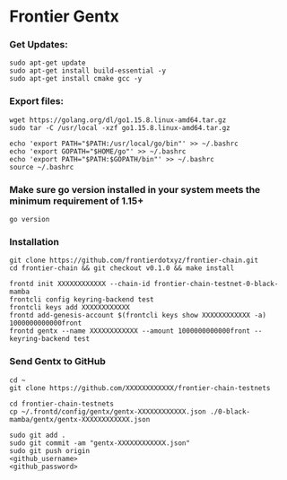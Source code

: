 # Frontier Gentx

### Get Updates:
```
sudo apt-get update
sudo apt-get install build-essential -y
sudo apt-get install cmake gcc -y
```

### Export files:
```
wget https://golang.org/dl/go1.15.8.linux-amd64.tar.gz
sudo tar -C /usr/local -xzf go1.15.8.linux-amd64.tar.gz

echo 'export PATH="$PATH:/usr/local/go/bin"' >> ~/.bashrc
echo 'export GOPATH="$HOME/go"' >> ~/.bashrc
echo 'export PATH="$PATH:$GOPATH/bin"' >> ~/.bashrc
source ~/.bashrc
```

### Make sure go version installed in your system meets the minimum requirement of 1.15+
```
go version
```

### Installation
```
git clone https://github.com/frontierdotxyz/frontier-chain.git
cd frontier-chain && git checkout v0.1.0 && make install

frontd init XXXXXXXXXXXX --chain-id frontier-chain-testnet-0-black-mamba
frontcli config keyring-backend test
frontcli keys add XXXXXXXXXXXX
frontd add-genesis-account $(frontcli keys show XXXXXXXXXXXX -a) 1000000000000front
frontd gentx --name XXXXXXXXXXXX --amount 1000000000000front --keyring-backend test
```

### Send Gentx to GitHub
```
cd ~
git clone https://github.com/XXXXXXXXXXXX/frontier-chain-testnets

cd frontier-chain-testnets
cp ~/.frontd/config/gentx/gentx-XXXXXXXXXXXX.json ./0-black-mamba/gentx/gentx-XXXXXXXXXXXX.json

sudo git add .
sudo git commit -am "gentx-XXXXXXXXXXXX.json"
sudo git push origin
<github_username>
<github_password>
```
